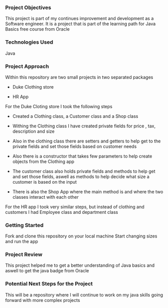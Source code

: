 ### Project Objectives

This project is part of my continues improvement and development as a Software engineer.
It is a project that is part of the learning path for Java Basics free course from Oracle

### Technologies Used

Java

### Project Approach

Within this repository are two small projects in two separated packages

* Duke Clothing store

* HR App

For the Duke Cloting store I took the following steps

* Created a Clothing class, a Customer class and a Shop class
* Withing the Clothing class I have created private fields for price , tax, description and size
* Also in the clothing class there are setters and getters to help get to the private fields and set those fields based on customer needs
* Also there is a constructor that takes few parameters to help create objects from the Clothing app

* The customer class also holds private fields and methods to help get and set those fields, aswell as methods to help decide what size a customer is based on the input

* There is also the Shop App where the main method is and where the two classes interact with each other

For the HR app I took very similar steps, but instead of clothing and customers I had Employee class and department class
 
### Getting Started

Fork and clone this repository on your local machine
Start changing sizes and run the app

### Project Review

This project helped me to get a better understanding of Java basics and aswell to get the java badge from Oracle

### Potential Next Steps for the Project

This will be a repository where I will continue to work on my java skills going forward with more complex projects
